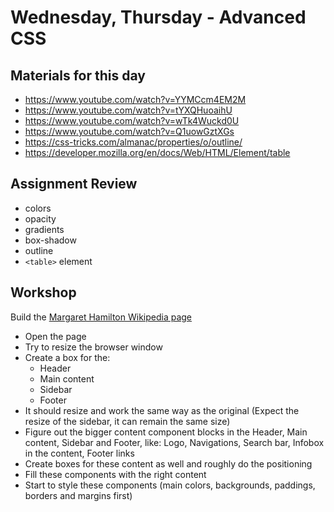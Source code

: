 # Wednesday, Thursday - Advanced CSS

## Materials for this day
 - https://www.youtube.com/watch?v=YYMCcm4EM2M
 - https://www.youtube.com/watch?v=tYXQHuoaihU
 - https://www.youtube.com/watch?v=wTk4Wuckd0U
 - https://www.youtube.com/watch?v=Q1uowGztXGs
 - https://css-tricks.com/almanac/properties/o/outline/
 - https://developer.mozilla.org/en/docs/Web/HTML/Element/table


## Assignment Review
 - colors
 - opacity
 - gradients
 - box-shadow
 - outline
 - `<table>` element

## Workshop
Build the [Margaret Hamilton Wikipedia page](https://en.wikipedia.org/wiki/Margaret_Hamilton_(scientist))
 - Open the page
 - Try to resize the browser window
 - Create a box for the:
   - Header
   - Main content
   - Sidebar
   - Footer
 - It should resize and work the same way as the original (Expect the resize of the sidebar, it can remain the same size)
 - Figure out the bigger content component blocks in the Header, Main content, Sidebar and Footer, like: Logo, Navigations, Search bar, Infobox in the content, Footer links
 - Create boxes for these content as well and roughly do the positioning
 - Fill these components with the right content
 - Start to style these components (main colors, backgrounds, paddings, borders and margins first)
 
